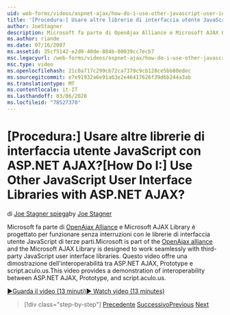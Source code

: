 ```yaml
---
uid: web-forms/videos/aspnet-ajax/how-do-i-use-other-javascript-user-interface-libraries-with-aspnet-ajax
title: '[Procedura:] Usare altre librerie di interfaccia utente JavaScript con ASP.NET AJAX? | Microsoft Docs'
author: JoeStagner
description: Microsoft fa parte di OpenAjax Alliance e Microsoft AJAX Library è progettato per funzionare senza interruzioni con le librerie di interfaccia utente JavaScript di terze parti...
ms.author: riande
ms.date: 07/16/2007
ms.assetid: 35cf5142-e2d0-40de-884b-00039cc7ecb7
msc.legacyurl: /web-forms/videos/aspnet-ajax/how-do-i-use-other-javascript-user-interface-libraries-with-aspnet-ajax
msc.type: video
ms.openlocfilehash: 21c0a717c299cb72ca7379c9cb128ce5bb80edec
ms.sourcegitcommit: e7e91932a6e91a63e2e46417626f39d6b244a3ab
ms.translationtype: MT
ms.contentlocale: it-IT
ms.lasthandoff: 03/06/2020
ms.locfileid: "78527370"
---
```

# <a name="how-do-i-use-other-javascript-user-interface-libraries-with-aspnet-ajax"></a><span data-ttu-id="5cb45-104">[Procedura:] Usare altre librerie di interfaccia utente JavaScript con ASP.NET AJAX?</span><span class="sxs-lookup"><span data-stu-id="5cb45-104">[How Do I:] Use Other JavaScript User Interface Libraries with ASP.NET AJAX?</span></span>

<span data-ttu-id="5cb45-105">di [Joe Stagner spiega](https://github.com/JoeStagner)</span><span class="sxs-lookup"><span data-stu-id="5cb45-105">by [Joe Stagner](https://github.com/JoeStagner)</span></span>

<span data-ttu-id="5cb45-106">Microsoft fa parte di [OpenAjax Alliance](http://www.openajax.org/) e Microsoft AJAX Library è progettato per funzionare senza interruzioni con le librerie di interfaccia utente JavaScript di terze parti.</span><span class="sxs-lookup"><span data-stu-id="5cb45-106">Microsoft is part of the [OpenAjax alliance](http://www.openajax.org/) and the Microsoft AJAX Library is designed to work seamlessly with third-party JavaScript user interface libraries.</span></span> <span data-ttu-id="5cb45-107">Questo video offre una dimostrazione dell'interoperabilità tra ASP.NET AJAX, Prototype e script.aculo.us.</span><span class="sxs-lookup"><span data-stu-id="5cb45-107">This video provides a demonstration of interoperability between ASP.NET AJAX, Prototype, and script.aculo.us.</span></span>

[<span data-ttu-id="5cb45-108">&#9654;Guarda il video (13 minuti)</span><span class="sxs-lookup"><span data-stu-id="5cb45-108">&#9654; Watch video (13 minutes)</span></span>](https://channel9.msdn.com/Blogs/ASP-NET-Site-Videos/how-do-i-use-other-javascript-user-interface-libraries-with-aspnet-ajax)

> [!div class="step-by-step"]
> <span data-ttu-id="5cb45-109">[Precedente](how-do-i-choose-between-methods-of-ajax-page-updates.md)
> [Successivo](how-do-i-use-the-aspnet-ajax-profile-services.md)</span><span class="sxs-lookup"><span data-stu-id="5cb45-109">[Previous](how-do-i-choose-between-methods-of-ajax-page-updates.md)
[Next](how-do-i-use-the-aspnet-ajax-profile-services.md)</span></span>
